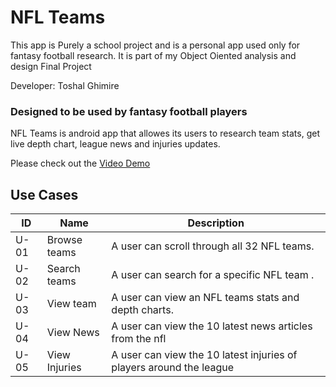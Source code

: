 
# NFL Teams 

This app is Purely a school project and is a personal app used only for fantasy football research. It is part of my  Object Oiented analysis and design Final Project

Developer: Toshal Ghimire

### Designed to be used by fantasy football players

NFL Teams is android app that allowes its users to research team stats, get live depth chart, league news and injuries updates.

Please check out the [Video Demo](https://www.youtube.com/watch?v=J3jaws8nDek&t=1s)

  
## Use Cases
| ID | Name | Description |
| ------ | ------ | ------ |
| U-01 | Browse teams| A user can scroll through all 32 NFL teams.|
| U-02 | Search teams| A user can search for a specific NFL team .
| U-03 | View team |A user can view an NFL teams stats and depth charts.|
| U-04 | View News| A user can view the 10 latest news articles from the nfl|
| U-05 | View Injuries | A user can view the 10 latest injuries of players around the league|
